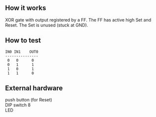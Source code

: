 <!---

This file is used to generate your project datasheet. Please fill in the information below and delete any unused
sections.

You can also include images in this folder and reference them in the markdown. Each image must be less than
512 kb in size, and the combined size of all images must be less than 1 MB.
-->

## How it works

XOR gate with output registered by a FF.
The FF has active high Set and Reset. The Set is unused (stuck at GND).

## How to test

```
IN0 IN1    OUT0 
--------------- 
 0   0      0  
 0   1      1 
 1   0      1 
 1   1      0 
```
## External hardware

push button (for Reset) <br>
DIP switch 8 <br>
LED <br>
